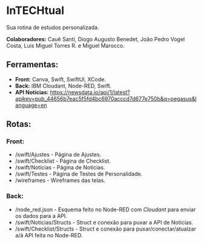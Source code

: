 # InTECHtual

Sua rotina de estudos personalizada.

**Colaboradores:** Cauê Santi, Diogo Augusto Benedet, João Pedro Vogel Costa, Luis Miguel Torres R. e Miguel Marocco.

## Ferramentas:

- **Front:** Canva, Swift, SwiftUI, XCode.
- **Back:** IBM Cloudant, Node-RED, Swift.
- **API Notícias:** https://newsdata.io/api/1/latest?apikey=pub_44656b7eac5f5fd4bc6970acccd7d677e750b&q=pegasus&language=en

## Rotas:
### Front:
- /swift/Ajustes - Página de Ajustes.
- /swift/Checklist - Página de Checklist.
- /swift/Noticias - Página de Notícias.
- /swift/Testes - Página de Testes de Personalidade.
- /wireframes - Wireframes das telas.

### Back:
- /node_red.json - Esquema feito no Node-RED com *Cloudant* para enviar os dados para a API.
- /swift/Noticias/Structs - Struct e conexão para puxar a API de Notícias.
- /swift/Checklist/Structs - Struct e conexão para puxar/conectar/atualzar a/à API feita no Node-RED.
